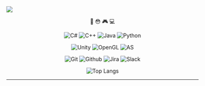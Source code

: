 <img src="https://capsule-render.vercel.app/api?type=waving&color=auto&height=200&section=header" />
<div align=center>
  
🤔 😳 🎮 💻 

![C#](https://img.shields.io/badge/c%23-%23239120.svg?style=for-the-badge&logo=c-sharp&logoColor=white)
![C++](https://img.shields.io/badge/c%2B%2B-00599C.svg?style=for-the-badge&logo=c%2B%2B&logoColor=white)
![Java](https://img.shields.io/badge/java-F37C20.svg?style=for-the-badge&logo=intellijidea&logoColor=white)
![Python](https://img.shields.io/badge/python-3776AB.svg?style=for-the-badge&logo=python&logoColor=white)

![Unity](https://img.shields.io/badge/unity-%23000000.svg?style=for-the-badge&logo=unity&logoColor=white)
![OpenGL](https://img.shields.io/badge/OpenGL-5586A4.svg?style=for-the-badge&logo=OpenGL&logoColor=white)
![AS](https://img.shields.io/badge/android%20studio-3DDC84.svg?style=for-the-badge&logo=AndroidStudio&logoColor=white)
  
  ![Git](https://img.shields.io/badge/git-F05032.svg?style=for-the-badge&logo=git&logoColor=white)
  ![Github](https://img.shields.io/badge/github-181717.svg?style=for-the-badge&logo=github&logoColor=white)
![Jira](https://img.shields.io/badge/jira-0052CC.svg?style=for-the-badge&logo=jira&logoColor=white)
![Slack](https://img.shields.io/badge/slack-4A154B.svg?style=for-the-badge&logo=slack&logoColor=white)
  
  ![Top Langs](https://github-readme-stats.vercel.app/api/top-langs/?username=qkralsrl1029&layout=compact&hide=ShaderLab,jupyter%20notebook,CMake,c)
  </div>

---------------------------------------


